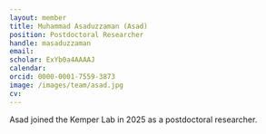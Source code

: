```yaml
---
layout: member
title: Muhammad Asaduzzaman (Asad)
position: Postdoctoral Researcher
handle: masaduzzaman
email:
scholar: ExYb0a4AAAAJ
calendar:
orcid: 0000-0001-7559-3873
image: /images/team/asad.jpg
cv: 
---
```


Asad joined the Kemper Lab in 2025 as a postdoctoral researcher.
